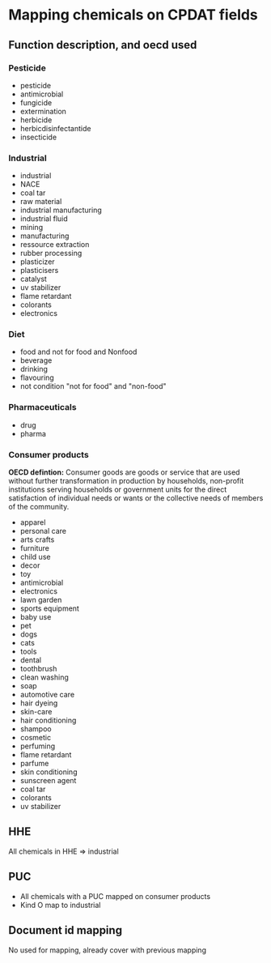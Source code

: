 # Mapping chemicals on CPDAT fields
## Function description, and oecd used 
### Pesticide
- pesticide
- antimicrobial
- fungicide
- extermination
- herbicide
- herbicdisinfectantide
- insecticide

### Industrial
- industrial
- NACE
- coal tar
- raw material
- industrial manufacturing
- industrial fluid
- mining
- manufacturing
- ressource extraction
- rubber processing
- plasticizer
- plasticisers
- catalyst
- uv stabilizer
- flame retardant
- colorants
- electronics


### Diet
- food and not for food and Nonfood 
- beverage
- drinking
- flavouring
- not condition "not for food" and "non-food"

### Pharmaceuticals
- drug
- pharma
 

### Consumer products
<b>OECD defintion:</b> Consumer goods are goods or service that are used without further transformation in production by households, non-profit institutions serving households or government units for the direct satisfaction of individual needs or wants or the collective needs of members of the community. 
     
- apparel
- personal care
- arts crafts
- furniture
- child use
- decor
- toy
- antimicrobial
- electronics
- lawn garden
- sports equipment
- baby use
- pet
- dogs
- cats
- tools
- dental
- toothbrush
- clean washing
- soap
- automotive care
- hair dyeing
- skin-care
- hair conditioning
- shampoo
- cosmetic
- perfuming
- flame retardant 
- parfume
- skin conditioning
- sunscreen agent
- coal tar
- colorants
- uv stabilizer


## HHE
All chemicals in HHE => industrial

## PUC
- All chemicals with a PUC mapped on consumer products
- Kind O map to industrial

## Document id mapping
No used for mapping, already cover with previous mapping
